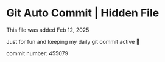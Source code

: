 # Git Auto Commit | Hidden File

This file was added Feb 12, 2025

Just for fun and keeping my daily git commit active 🤪

commit number: 455079
